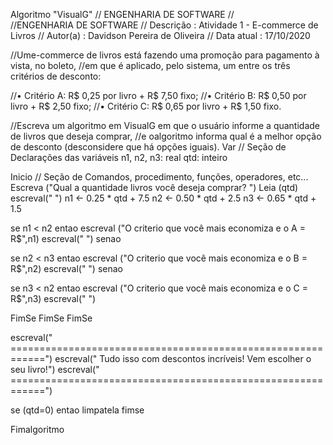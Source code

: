 Algoritmo "VisualG"
// ENGENHARIA DE SOFTWARE 
//  
//ENGENHARIA DE SOFTWARE
// Descrição   : Atividade 1 - E-commerce de Livros
// Autor(a)    : Davidson Pereira de Oliveira
// Data atual  : 17/10/2020

//Ume-commerce de livros está fazendo uma promoção para pagamento à vista, no boleto,
//em que é aplicado, pelo sistema, um entre os três critérios de desconto:

//• Critério A: R$ 0,25 por livro + R$ 7,50 fixo;
//• Critério B: R$ 0,50 por livro + R$ 2,50 fixo;
//• Critério C: R$ 0,65 por livro + R$ 1,50 fixo.

//Escreva um algoritmo em VisualG em que o usuário informe a quantidade de livros que deseja comprar,
//e oalgoritmo informa qual é a melhor opção de desconto (desconsidere que há opções iguais).
Var
// Seção de Declarações das variáveis 
n1, n2, n3: real
qtd: inteiro

Inicio
// Seção de Comandos, procedimento, funções, operadores, etc... 
Escreva ("Qual a quantidade livros você deseja comprar? ")
Leia (qtd)
escreval(" ")
n1 <- 0.25 * qtd + 7.5
n2 <- 0.50 * qtd + 2.5
n3 <- 0.65 * qtd + 1.5
  
se n1 < n2 entao
escreval ("O criterio que você mais economiza e o A = R$",n1)
escreval(" ")
senao

se n2 < n3 entao
escreval ("O criterio que você mais economiza e o B = R$",n2)
escreval(" ")
senao

se n3 < n2 entao
escreval ("O criterio que você mais economiza e o C = R$",n3)
escreval(" ")

FimSe
FimSe
FimSe

escreval(" ============================================================")
escreval(" Tudo isso com descontos incríveis! Vem escolher o seu livro!")
escreval(" ============================================================")

se (qtd=0) entao
limpatela
fimse


Fimalgoritmo

